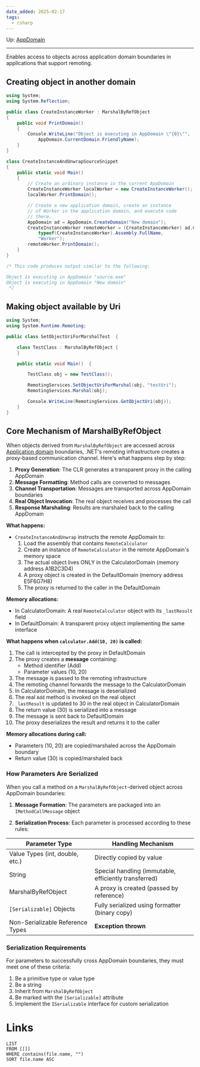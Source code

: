```yaml
---
date_added: 2025-02-17
tags:
  - csharp
---
```

Up: [AppDomain](AppDomain.md)
___
 Enables access to objects across application domain boundaries in applications that support remoting.

## Creating object in another domain
```cs
using System;
using System.Reflection;

public class CreateInstanceWorker : MarshalByRefObject
{
    public void PrintDomain()
    {
        Console.WriteLine("Object is executing in AppDomain \"{0}\"",
            AppDomain.CurrentDomain.FriendlyName);
    }
}

class CreateInstanceAndUnwrapSourceSnippet
{
    public static void Main()
    {
        // Create an ordinary instance in the current AppDomain
        CreateInstanceWorker localWorker = new CreateInstanceWorker();
        localWorker.PrintDomain();

        // Create a new application domain, create an instance
        // of Worker in the application domain, and execute code
        // there.
        AppDomain ad = AppDomain.CreateDomain("New domain");
        CreateInstanceWorker remoteWorker = (CreateInstanceWorker) ad.CreateInstanceAndUnwrap(
            typeof(CreateInstanceWorker).Assembly.FullName,
            "Worker");
        remoteWorker.PrintDomain();
    }
}

/* This code produces output similar to the following:

Object is executing in AppDomain "source.exe"
Object is executing in AppDomain "New domain"
 */
```


## Making object available by Uri

```cs
using System;
using System.Runtime.Remoting;

public class SetObjectUriForMarshalTest  {

    class TestClass : MarshalByRefObject {
    }

    public static void Main()  {

        TestClass obj = new TestClass();

        RemotingServices.SetObjectUriForMarshal(obj, "testUri");
        RemotingServices.Marshal(obj);

        Console.WriteLine(RemotingServices.GetObjectUri(obj));
    }
}
```

## Core Mechanism of MarshalByRefObject

When objects derived from `MarshalByRefObject` are accessed across [Application domain](Application%20domain.md) boundaries, .NET's remoting infrastructure creates a proxy-based communication channel. Here's what happens step by step:

1. **Proxy Generation**: The CLR generates a transparent proxy in the calling AppDomain
2. **Message Formatting**: Method calls are converted to messages
3. **Channel Transportation**: Messages are transported across AppDomain boundaries
4. **Real Object Invocation**: The real object receives and processes the call
5. **Response Marshaling**: Results are marshaled back to the calling AppDomain

**What happens:**

- `CreateInstanceAndUnwrap` instructs the remote AppDomain to:
    1. Load the assembly that contains `RemoteCalculator`
    2. Create an instance of `RemoteCalculator` in the remote AppDomain's memory space
    3. The actual object lives ONLY in the CalculatorDomain (memory address A1B2C3D4)
    4. A proxy object is created in the DefaultDomain (memory address E5F6G7H8)
    5. The proxy is returned to the caller in the DefaultDomain

**Memory allocations:**

- In CalculatorDomain: A real `RemoteCalculator` object with its `_lastResult` field
- In DefaultDomain: A transparent proxy object implementing the same interface

**What happens when `calculator.Add(10, 20)` is called:**

1. The call is intercepted by the proxy in DefaultDomain
2. The proxy creates a **message** containing:
    - Method identifier (Add)
    - Parameter values (10, 20)
3. The message is passed to the remoting infrastructure
4. The remoting channel forwards the message to the CalculatorDomain
5. In CalculatorDomain, the message is deserialized
6. The real `Add` method is invoked on the real object
7. `_lastResult` is updated to 30 in the real object in CalculatorDomain
8. The return value (30) is serialized into a message
9. The message is sent back to DefaultDomain
10. The proxy deserializes the result and returns it to the caller

**Memory allocations during call:**

- Parameters (10, 20) are copied/marshaled across the AppDomain boundary
- Return value (30) is copied/marshaled back


### How Parameters Are Serialized

When you call a method on a `MarshalByRefObject`-derived object across AppDomain boundaries:

1. **Message Formation**: The parameters are packaged into an `IMethodCallMessage` object
    
2. **Serialization Process**: Each parameter is processed according to these rules:

| Parameter Type                   | Handling Mechanism                                    |
| -------------------------------- | ----------------------------------------------------- |
| Value Types (int, double, etc.)  | Directly copied by value                              |
| String                           | Special handling (immutable, efficiently transferred) |
| MarshalByRefObject               | A proxy is created (passed by reference)              |
| `[Serializable]` Objects         | Fully serialized using formatter (binary copy)        |
| Non-Serializable Reference Types | **Exception thrown**                                  |
### Serialization Requirements

For parameters to successfully cross AppDomain boundaries, they must meet one of these criteria:

1. Be a primitive type or value type
2. Be a string
3. Inherit from `MarshalByRefObject`
4. Be marked with the `[Serializable]` attribute
5. Implement the `ISerializable` interface for custom serialization
# Links
```dataview
LIST
FROM [[]]
WHERE contains(file.name, "")
SORT file.name ASC
```
